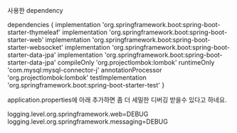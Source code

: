 사용한 dependency

dependencies {
    implementation 'org.springframework.boot:spring-boot-starter-thymeleaf'
    implementation 'org.springframework.boot:spring-boot-starter-web'
    implementation 'org.springframework.boot:spring-boot-starter-websocket'
    implementation 'org.springframework.boot:spring-boot-starter-data-jpa'
    implementation 'org.springframework.boot:spring-boot-starter-data-jpa'
    compileOnly 'org.projectlombok:lombok'
    runtimeOnly 'com.mysql:mysql-connector-j'
    annotationProcessor 'org.projectlombok:lombok'
    testImplementation 'org.springframework.boot:spring-boot-starter-test'
}


application.properties에 아래 추가하면 좀 더 세밀한 디버깅 받을수 있다고 하네요.

logging.level.org.springframework.web=DEBUG
logging.level.org.springframework.messaging=DEBUG
